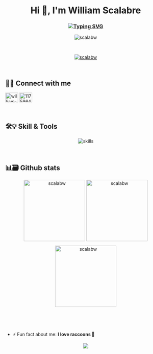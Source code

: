 <h1 align="center">Hi 👋, I'm William Scalabre</h1>
<h3 align="center"><a href="https://git.io/typing-svg"><img src="https://readme-typing-svg.herokuapp.com?font=Fira+Code&pause=1000&center=true&width=435&lines=Software+Engineer" alt="Typing SVG" /></a></h3>

<div align="center"> <img src="https://komarev.com/ghpvc/?username=scalabw&label=Profile%20views&color=0e75b6&style=flat" alt="scalabw" /> </div>

&nbsp;

<div align="center"> <a href="https://github.com/ryo-ma/github-profile-trophy"><img src="https://github-profile-trophy.vercel.app/?username=scalabw&theme=nord&no-frame=true" alt="scalabw" /></a> </div>

&nbsp;

## 🔌🤝 Connect with me
<div align="left">
<a href="https://linkedin.com/in/william-scalabre" target="blank"><img align="center" src="https://raw.githubusercontent.com/rahuldkjain/github-profile-readme-generator/master/src/images/icons/Social/linked-in-alt.svg" alt="william-scalabre" height="30" width="40" /></a>
<a href="https://stackoverflow.com/users/11759643" target="blank"><img align="center" src="https://raw.githubusercontent.com/rahuldkjain/github-profile-readme-generator/master/src/images/icons/Social/stack-overflow.svg" alt="11759643" height="30" width="40" /></a>
</div>

&nbsp;

## 🛠️💡 Skill & Tools
<div align="center"> 
<img src="https://skillicons.dev/icons?i=next,react,redux,angular,aws,babel,bash,bootstrap,css,docker,figma,git,github,gitlab,python,js,jenkins,jest,jquery,linux,mongodb,nodejs,postman,pug,sass,stackoverflow,sentry,ts,webpack,wordpress&theme=dark" alt="skills" /> </div>

&nbsp;

## 📊🗃️ Github stats

<p align="center">
<img align="center" src="https://github-readme-stats.vercel.app/api?username=scalabw&count_private=true&show_icons=true&theme=nord&hide_border=true" alt="scalabw" height="192px" />
  <img align="center" src="https://github-readme-stats.vercel.app/api/top-langs?username=scalabw&langs_count=8&layout=compact&theme=nord&hide_border=true" alt="scalabw" height="192px" />
</p>
<div align="center"> <img align="center" src="https://github-readme-streak-stats.herokuapp.com/?user=scalabw&theme=nord&hide_border=true&" alt="scalabw" height="192px"/> </div>

&nbsp;
<!--- <div align="center"> <img align="center" src="https://github-readme-activity-graph.vercel.app/graph?username=scalabw&theme=nord&hide_border=true&radius=10" alt="activity graph"/></div> --> 

&nbsp;

- ⚡ Fun fact about me:  **I love raccoons 🦝**
<!---
<div align="center">
<img src="https://readme-jokes.vercel.app/api?hideBorder&bgColor=%2f343f" alt="Jokes Card" />
</div>
--> 

<div align="center"> 
<img src="https://capsule-render.vercel.app/api?type=waving&color=292e38&height=200&section=footer&text=&fontAlignY=35&animation=twinkling&fontColor=gradient" />
</div>

